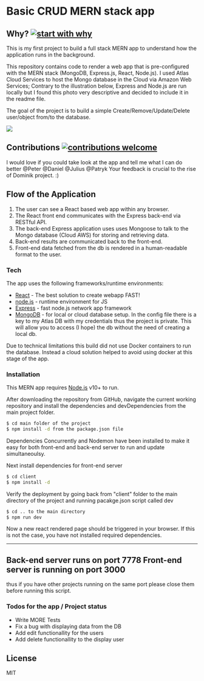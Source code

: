 # Basic CRUD MERN stack app

## Why? [![start with why](https://img.shields.io/badge/start%20with-why%3F-brightgreen.svg?style=flat)](http://www.ted.com/talks/simon_sinek_how_great_leaders_inspire_action)

This is my first project to build a full stack MERN app to understand how the application runs in the background. 

This repository contains code to render a web app that is pre-configured with the MERN stack (MongoDB, Express.js, React, Node.js). I used Atlas Cloud Services to host the Mongo database in the Cloud via Amazon Web Services; Contrary to the illustration below, Express and Node.js are run locally but I found this photo very descriptive and decided to include it in the readme file.  

The goal of the project is to build a simple Create/Remove/Update/Delete user/object from/to the database. 

![](https://github.com/IBM/pattern-utils/raw/master/mern-starter/architecture.png)

## Contributions [![contributions welcome](https://img.shields.io/badge/contributions-welcome-brightgreen.svg?style=flat)](https://github.com/dwyl/esta/issues)

I would love if you could take  look at the app and tell me what I can do better @Peter @Daniel @Julius @Patryk
Your feedback is crucial to the rise of Dominik project. :)

## Flow of the Application

1. The user can see a React based web app within any browser.
2. The React front end communicates with the Express back-end via RESTful API.
3. The back-end Express application uses uses Mongoose to talk to the Mongo database (Cloud AWS) for storing and retrieving data.
4. Back-end results are communicated back to the front-end.
5. Front-end data fetched from the db is rendered in a human-readable format to the user.

### Tech

The app uses the following frameworks/runtime environments:

* [React] - The best solution to create webapp FAST!
* [node.js] - runtime environment for JS
* [Express] - fast node.js network app framework 
* [MongoDB] - for local or cloud database setup. In the config file there is a key to my Atlas DB with my credentials thus the project is private. This will allow you to access (I hope) the db without the need of creating a local db. 

Due to technical limitations this build did not use Docker containers to run the database. Instead a cloud solution helped to avoid using docker at this stage of the app.  


### Installation

This MERN app requires [Node.js](https://nodejs.org/) v10+ to run. 

 After downloading the repository from GitHub, navigate the current working repository and install the dependencies and devDependencies from the main project folder.

```sh
$ cd main folder of the project
$ npm install -d from the package.json file 
```

Dependencies Concurrently and Nodemon have been installed to make it easy for both front-end and back-end server to run and update simultaneoulsy. 

Next install dependencies for front-end server

```sh
$ cd client
$ npm install -d
```

Verify the deployment by going back from "client" folder to the main directory of the project and running pacakge.json script called dev

```sh
$ cd .. to the main directory
$ npm run dev
```

Now a new react rendered page should be triggered in your browser. If this is not the case, you have not installed required dependencies.  

--------- 
Back-end server runs on port 7778
Front-end server is running on port 3000 
--------- 
thus if you have other projects running on the same port please close them before running this script. 

### Todos for the app / Project status

 - Write MORE Tests
 - Fix a bug with displaying data from the DB
 - Add edit functionallity for the users 
 - Add delete functionallity to the display user

License
----
MIT

[//]: # (These are reference links used in the body of this note and get stripped out when the markdown processor does its job. There is no need to format nicely because it shouldn't be seen. Thanks SO - http://stackoverflow.com/questions/4823468/store-comments-in-markdown-syntax)

   [react]: <https://reactjs.org/>
   [node.js]: <http://nodejs.org>
   [express]: <http://expressjs.com>
   [mongoDB]: <https://www.mongodb.com/>
    
